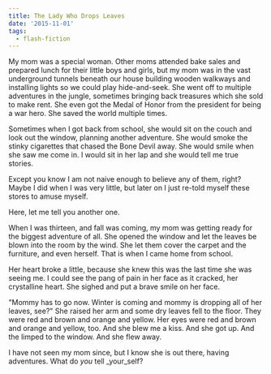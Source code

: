 ```yaml
---
title: The Lady Who Drops Leaves
date: '2015-11-01'
tags:
  - flash-fiction
---
```


My mom was a special woman. Other moms attended bake sales and prepared lunch
for their little boys and girls, but my mom was in the vast underground tunnels
beneath our house building wooden walkways and installing lights so we could
play hide-and-seek. She went off to multiple adventures in the jungle, sometimes
bringing back treasures which she sold to make rent. She even got the Medal of
Honor from the president for being a war hero. She saved the world multiple
times.

<!-- truncate -->

Sometimes when I got back from school, she would sit on the couch and look out
the window, planning another adventure. She would smoke the stinky cigarettes
that chased the Bone Devil away. She would smile when she saw me come in. I
would sit in her lap and she would tell me true stories.

Except you know I am not naive enough to believe any of them, right? Maybe I did
when I was very little, but later on I just re-told myself these stores to amuse
myself.

Here, let me tell you another one.

When I was thirteen, and fall was coming, my mom was getting ready for the
biggest adventure of all. She opened the window and let the leaves be blown into
the room by the wind. She let them cover the carpet and the furniture, and even
herself. That is when I came home from school.

Her heart broke a little, because she knew this was the last time she was seeing
me. I could see the pang of pain in her face as it cracked, her crystalline
heart. She sighed and put a brave smile on her face.

"Mommy has to go now. Winter is coming and mommy is dropping all of her leaves,
see?" She raised her arm and some dry leaves fell to the floor. They were red
and brown and orange and yellow. Her eyes were red and brown and orange and
yellow, too. And she blew me a kiss. And she got up. And the limped to the
window. And she flew away.

I have not seen my mom since, but I know she is out there, having adventures.
What do _you_ tell \_your_self?
